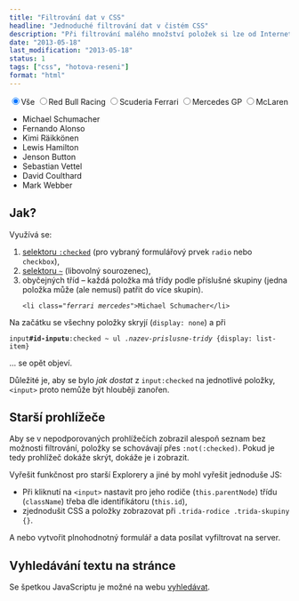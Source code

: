 ```yaml
---
title: "Filtrování dat v CSS"
headline: "Jednoduché filtrování dat v čistém CSS"
description: "Při filtrování malého množství položek si lze od Internet Exploreru 9 vystačit jen s CSS."
date: "2013-05-18"
last_modification: "2013-05-18"
status: 1
tags: ["css", "hotova-reseni"]
format: "html"
---
```


<!-- Kód ukázky -->
<style>
input:not(:checked) ~ ul li {display: none}
input#all:checked ~ ul li {display: list-item}
input#rbr:checked ~ ul .rbr {display: list-item}
input#ferrari:checked ~ ul .ferrari {display: list-item}
input#mercedes:checked ~ ul .mercedes {display: list-item}
input#mclaren:checked ~ ul .mclaren {display: list-item}
</style>

<div class='live'>
	<input type=radio name=team value="all" id='all' checked><label for='all'>Vše</label>
	<input type=radio name=team value="rbr" id='rbr'><label for='rbr'>Red Bull Racing</label>
	<input type=radio name=team value="ferrari" id='ferrari'><label for='ferrari'>Scuderia Ferrari</label>
	<input type=radio name=team value="mercedes" id='mercedes'><label for='mercedes'>Mercedes GP</label>
	<input type=radio name=team value="mclaren" id='mclaren'><label for='mclaren'>McLaren</label>
	<ul>
		<li class="ferrari mercedes">Michael Schumacher</li>
		<li class="mclaren ferrari">Fernando Alonso</li>
		<li class="mclaren ferrari">Kimi Räikkönen</li>
		<li class="mclaren mercedes">Lewis Hamilton</li>
		<li class="mclaren">Jenson Button</li>
		<li class="rbr">Sebastian Vettel</li>
		<li class="mclaren rbr">David Coulthard</li>
		<li class="rbr">Mark Webber</li>
	</ul>
</div>
<!-- / konec ukázky -->

<h2 id=jak>Jak?</h2>
<p>Využívá se:
<ol>
<li><a href='/css-selektory#checked'>selektoru <code>:checked</code></a> (pro vybraný formulářový prvek <code>radio</code> nebo <code>checkbox</code>),
<li><a href='/css-selektory#libovolny-sourozenec'>selektoru <code>~</code></a> (libovolný sourozenec),
<li>obyčejných tříd – každá položka má třídy podle příslušné skupiny (jedna položka může (ale nemusí) patřit do více skupin).
<pre><code>&lt;li class="<i>ferrari</i> <i>mercedes</i>">Michael Schumacher&lt;/li></code></pre>
</ol>
<p>Na začátku se všechny položky skryjí (<code>display: none</code>) a při
<pre><code>input<b>#id-inputu</b>:checked ~ ul <i>.nazev-prislusne-tridy</i> {display: list-item}</code></pre>
<p>… se opět objeví.
<p>Důležité je, aby se bylo <i>jak dostat</i> z <code>input:checked</code> na jednotlivé položky, <code>&lt;input></code> proto nemůže být hlouběji zanořen.


<h2 id=starsi>Starší prohlížeče</h2>
<p>Aby se v nepodporovaných prohlížečích zobrazil alespoň seznam bez možnosti filtrování, položky se schovávají přes <code>:not(:checked)</code>. Pokud je tedy prohlížeč dokáže skrýt, dokáže je i zobrazit.
<p>Vyřešit funkčnost pro starší Explorery a jiné by mohl vyřešit jednoduše JS:
<ul>
<li>Při kliknutí na <code>&lt;input></code> nastavit pro jeho rodiče (<code>this.parentNode</code>) třídu (<code>className</code>) třeba dle identifikátoru (<code>this.id</code>),
<li>zjednodušit CSS a položky zobrazovat při <code>.trida-rodice .trida-skupiny {}</code>.
</ul>
<p>A nebo vytvořit plnohodnotný formulář a data posílat  vyfiltrovat na server.
  
<h2>Vyhledávání textu na stránce</h2>
<p>Se špetkou JavaScriptu je možné na webu <a href="/css-vyhledavani">vyhledávat</a>.</p>